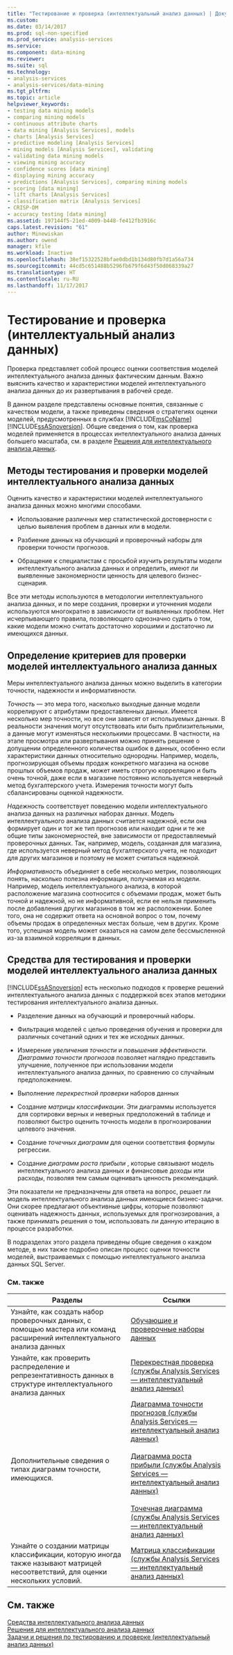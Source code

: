```yaml
---
title: "Тестирование и проверка (интеллектуальный анализ данных) | Документы Microsoft"
ms.custom: 
ms.date: 03/14/2017
ms.prod: sql-non-specified
ms.prod_service: analysis-services
ms.service: 
ms.component: data-mining
ms.reviewer: 
ms.suite: sql
ms.technology:
- analysis-services
- analysis-services/data-mining
ms.tgt_pltfrm: 
ms.topic: article
helpviewer_keywords:
- testing data mining models
- comparing mining models
- continuous attribute charts
- data mining [Analysis Services], models
- charts [Analysis Services]
- predictive modeling [Analysis Services]
- mining models [Analysis Services], validating
- validating data mining models
- viewing mining accuracy
- confidence scores [data mining]
- displaying mining accuracy
- predictions [Analysis Services], comparing mining models
- scoring [data mining]
- lift charts [Analysis Services]
- classification matrix [Analysis Services]
- CRISP-DM
- accuracy testing [data mining]
ms.assetid: 197144f5-21ed-4009-b448-fe412fb3916c
caps.latest.revision: "61"
author: Minewiskan
ms.author: owend
manager: kfile
ms.workload: Inactive
ms.openlocfilehash: 38ef15322528bfae0dbd1b134d80fb7d1a56a734
ms.sourcegitcommit: 44cd5c651488b5296fb679f6d43f50d068339a27
ms.translationtype: HT
ms.contentlocale: ru-RU
ms.lasthandoff: 11/17/2017
---
```

# <a name="testing-and-validation-data-mining"></a>Тестирование и проверка (интеллектуальный анализ данных)
  Проверка представляет собой процесс оценки соответствия моделей интеллектуального анализа данных фактическим данным. Важно выяснить качество и характеристики моделей интеллектуального анализа данных до их развертывания в рабочей среде.  
  
 В данном разделе представлены основные понятия, связанные с качеством модели, а также приведены сведения о стратегиях оценки моделей, предусмотренных в службах [!INCLUDE[msCoName](../../includes/msconame-md.md)] [!INCLUDE[ssASnoversion](../../includes/ssasnoversion-md.md)]. Общие сведения о том, как проверка моделей применяется в процессах интеллектуального анализа данных большего масштаба, см. в разделе [Решения для интеллектуального анализа данных](../../analysis-services/data-mining/data-mining-solutions.md).  
  
## <a name="methods-for-testing-and-validation-of-data-mining-models"></a>Методы тестирования и проверки моделей интеллектуального анализа данных  
 Оценить качество и характеристики моделей интеллектуального анализа данных можно многими способами.  
  
-   Использование различных мер статистической достоверности с целью выявления проблем в данных или в модели.  
  
-   Разбиение данных на обучающий и проверочный наборы для проверки точности прогнозов.  
  
-   Обращение к специалистам с просьбой изучить результаты модели интеллектуального анализа данных и определить, имеют ли выявленные закономерности ценность для целевого бизнес-сценария.  
  
 Все эти методы используются в методологии интеллектуального анализа данных, и по мере создания, проверки и уточнения модели используются многократно в зависимости от выявленных проблем. Нет исчерпывающего правила, позволяющего однозначно судить о том, какие модели можно считать достаточно хорошими и достаточно ли имеющихся данных.  
  
## <a name="definition-of-criteria-for-validating-data-mining-models"></a>Определение критериев для проверки моделей интеллектуального анализа данных  
 Меры интеллектуального анализа данных можно выделить в категории точности, надежности и информативности.  
  
 *Точность* — это мера того, насколько выходные данные модели коррелируют с атрибутами предоставленных данных. Имеется несколько мер точности, но все они зависят от используемых данных. В реальности значения могут отсутствовать или быть приблизительными, а данные могут изменяться несколькими процессами. В частности, на этапе просмотра или развертывания можно принять решение о допущении определенного количества ошибок в данных, особенно если характеристики данных относительно однородны. Например, модель, прогнозирующая объемы продаж конкретного магазина на основе прошлых объемов продаж, может иметь строгую корреляцию и быть очень точной, даже если в магазине постоянно используется неверный метод бухгалтерского учета. Измерения точности могут быть сбалансированы оценкой надежности.  
  
 *Надежность* соответствует поведению модели интеллектуального анализа данных на различных наборах данных. Модель интеллектуального анализа данных считается надежной, если она формирует один и тот же тип прогнозов или находит одни и те же общие типы закономерностей, вне зависимости от предоставляемый проверочных данных. Так, например, модель, созданная для магазина, где используется неверный метод бухгалтерского учета, не подходит для других магазинов и поэтому не может считаться надежной.  
  
 *Информативность* объединяет в себе несколько метрик, позволяющих понять, насколько полезна информация, получаемая из модели. Например, модель интеллектуального анализа, в которой расположение магазина соотносится с объемами продаж, может быть точной и надежной, но не информативной, если ее нельзя применить после добавления других магазинов в том же расположении. Более того, она не содержит ответа на основной вопрос о том, почему объемы продаж в определенных местах больше, чем в других. Кроме того, успешная модель может оказаться на самом деле бессмысленной из-за взаимной корреляции в данных.  
  
## <a name="tools-for-testing-and-validation-of-mining-models"></a>Средства для тестирования и проверки моделей интеллектуального анализа данных  
 [!INCLUDE[ssASnoversion](../../includes/ssasnoversion-md.md)] есть несколько подходов к проверке решений интеллектуального анализа данных с поддержкой всех этапов методики тестирования интеллектуального анализа данных.  
  
-   Разделение данных на обучающий и проверочный наборы.  
  
-   Фильтрация моделей с целью проведения обучения и проверки для различных сочетаний одних и тех же исходных данных.  
  
-   Измерение *увеличения точности* и *повышения эффективности*. *Диаграмма точности прогнозов* позволяет наглядно представить улучшение, полученное при использовании модели интеллектуального анализа данных, по сравнению со случайным предположением.  
  
-   Выполнение *перекрестной проверки* наборов данных  
  
-   Создание *матрицы классификации*. Эти диаграммы используется для сортировки верных и неверных предположений в таблице и позволяют быстро оценить точность модели в прогнозировании целевого значения.  
  
-   Создание *точечных диаграмм* для оценки соответствия формулы регрессии.  
  
-   Создание *диаграмм роста прибыли* , которые связывают модель интеллектуального анализа данных и финансовые доходы или расходы, позволяя тем самым оценивать ценность рекомендаций.  
  
 Эти показатели не предназначены для ответа на вопрос, решает ли модель интеллектуального анализа данных имеющиеся бизнес-задачи. Они скорее предлагают объективные цифры, которые позволяют оценивать надежность данных, используемых для прогнозирования, а также принимать решения о том, использовать ли данную итерацию в процессе разработки.  
  
 В подразделах этого раздела приведены общие сведения о каждом методе, в них также подробно описан процесс оценки точности моделей, выстраиваемых с помощью интеллектуального анализа данных SQL Server.  
  
### <a name="related-topics"></a>См. также  
  
|Разделы|Ссылки|  
|------------|-----------|  
|Узнайте, как создать набор проверочных данных, с помощью мастера или команд расширений интеллектуального анализа данных|[Обучающие и проверочные наборы данных](../../analysis-services/data-mining/training-and-testing-data-sets.md)|  
|Узнайте, как проверить распределение и репрезентативность данных в структуре интеллектуального анализа данных|[Перекрестная проверка (службы Analysis Services — интеллектуальный анализ данных)](../../analysis-services/data-mining/cross-validation-analysis-services-data-mining.md)|  
|Дополнительные сведения о типах диаграмм точности, имеющихся.|[Диаграмма точности прогнозов (службы Analysis Services — интеллектуальный анализ данных)](../../analysis-services/data-mining/lift-chart-analysis-services-data-mining.md)<br /><br /> [Диаграмма роста прибыли (службы Analysis Services — интеллектуальный анализ данных)](../../analysis-services/data-mining/profit-chart-analysis-services-data-mining.md)<br /><br /> [Точечная диаграмма (службы Analysis Services — интеллектуальный анализ данных)](../../analysis-services/data-mining/scatter-plot-analysis-services-data-mining.md)|  
|Узнайте о создании матрицы классификации, которую иногда также называют матрицей несоответствий, для оценки нескольких условий.|[Матрица классификации (службы Analysis Services — интеллектуальный анализ данных)](../../analysis-services/data-mining/classification-matrix-analysis-services-data-mining.md)|  
  
## <a name="see-also"></a>См. также  
 [Средства интеллектуального анализа данных](../../analysis-services/data-mining/data-mining-tools.md)   
 [Решения для интеллектуального анализа данных](../../analysis-services/data-mining/data-mining-solutions.md)   
 [Задачи и решения по тестированию и проверке (интеллектуальный анализ данных)](../../analysis-services/data-mining/testing-and-validation-tasks-and-how-tos-data-mining.md)  
  
  
